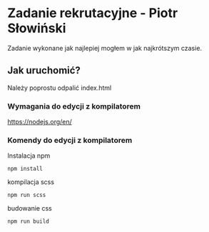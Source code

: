 # Zadanie rekrutacyjne - Piotr Słowiński

Zadanie wykonane jak najlepiej mogłem w jak najkrótszym czasie.


## Jak uruchomić?

Należy poprostu odpalić index.html

### Wymagania do edycji z kompilatorem

https://nodejs.org/en/

### Komendy do edycji z kompilatorem

Instalacja npm

```
npm install
```

kompilacja scss

```
npm run scss
```

budowanie css

```
npm run build
```